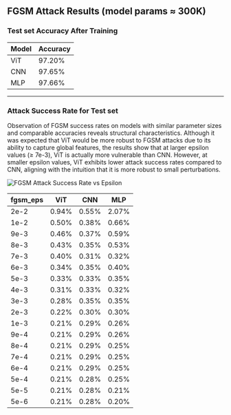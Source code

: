 ## FGSM Attack Results (model params ≈ 300K)

### Test set Accuracy After Training
| Model | Accuracy |
|-------|----------|
| ViT   | 97.20%   |
| CNN   | 97.65%   |
| MLP   | 97.66%   |

---

### Attack Success Rate for Test set

Observation of FGSM success rates on models with similar parameter sizes and comparable accuracies reveals structural characteristics.
Although it was expected that ViT would be more robust to FGSM attacks due to its ability to capture global features, the results show that at larger epsilon values (≥ 7e-3), ViT is actually more vulnerable than CNN.
However, at smaller epsilon values, ViT exhibits lower attack success rates compared to CNN, aligning with the intuition that it is more robust to small perturbations.

![FGSM Attack Success Rate vs  Epsilon](https://github.com/user-attachments/assets/58eae6b7-a9ba-46d0-aba6-387d3db004da)

| fgsm_eps | ViT   | CNN   | MLP   |
|----------|-------|-------|-------|
| 2e-2     | 0.94% | 0.55% | 2.07% |
| 1e-2     | 0.50% | 0.38% | 0.66% |
| 9e-3     | 0.46% | 0.37% | 0.59% |
| 8e-3     | 0.43% | 0.35% | 0.53% |
| 7e-3     | 0.40% | 0.31% | 0.32% |
| 6e-3     | 0.34% | 0.35% | 0.40% |
| 5e-3     | 0.33% | 0.33% | 0.35% |
| 4e-3     | 0.31% | 0.33% | 0.32% |
| 3e-3     | 0.28% | 0.35% | 0.35% |
| 2e-3     | 0.22% | 0.30% | 0.30% |
| 1e-3     | 0.21% | 0.29% | 0.26% |
| 9e-4     | 0.21% | 0.29% | 0.26% |
| 8e-4     | 0.21% | 0.29% | 0.25% |
| 7e-4     | 0.21% | 0.29% | 0.25% |
| 6e-4     | 0.21% | 0.29% | 0.25% |
| 5e-4     | 0.21% | 0.28% | 0.25% |
| 5e-5     | 0.21% | 0.28% | 0.21% |
| 5e-6     | 0.21% | 0.28% | 0.20% |

